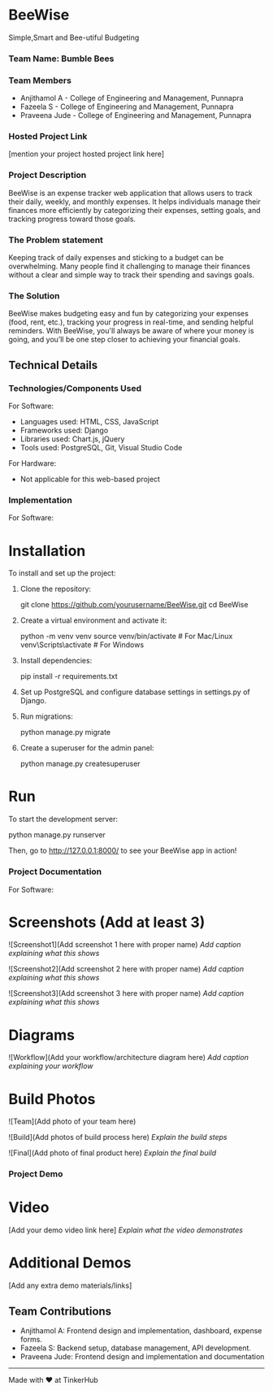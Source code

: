 # BeeWise
Simple,Smart and Bee-utiful Budgeting


### Team Name: Bumble Bees


### Team Members
- Anjithamol A - College of Engineering and Management, Punnapra
- Fazeela S - College of Engineering and Management, Punnapra
- Praveena Jude - College of Engineering and Management, Punnapra

### Hosted Project Link
[mention your project hosted project link here]

### Project Description
BeeWise is an expense tracker web application that allows users to track their daily, weekly, and monthly expenses. It helps individuals manage their finances more efficiently by categorizing their expenses, setting goals, and tracking progress toward those goals.

### The Problem statement
Keeping track of daily expenses and sticking to a budget can be overwhelming. Many people find it challenging to manage their finances without a clear and simple way to track their spending and savings goals.

### The Solution
BeeWise makes budgeting easy and fun by categorizing your expenses (food, rent, etc.), tracking your progress in real-time, and sending helpful reminders. With BeeWise, you'll always be aware of where your money is going, and you’ll be one step closer to achieving your financial goals.

## Technical Details
### Technologies/Components Used
For Software:
- Languages used: HTML, CSS, JavaScript
- Frameworks used: Django
- Libraries used: Chart.js, jQuery
- Tools used: PostgreSQL, Git, Visual Studio Code

For Hardware:
- Not applicable for this web-based project

### Implementation
For Software:
# Installation
To install and set up the project:
1. Clone the repository:

   git clone https://github.com/yourusername/BeeWise.git
   cd BeeWise

2. Create a virtual environment and activate it:

   python -m venv venv
   source venv/bin/activate  # For Mac/Linux
   venv\Scripts\activate  # For Windows

5. Install dependencies:

   pip install -r requirements.txt

7. Set up PostgreSQL and configure database settings in settings.py of Django.

8. Run migrations:

   python manage.py migrate

10. Create a superuser for the admin panel:

    python manage.py createsuperuser



# Run
To start the development server:

python manage.py runserver

Then, go to http://127.0.0.1:8000/ to see your BeeWise app in action!


### Project Documentation
For Software:

# Screenshots (Add at least 3)
![Screenshot1](Add screenshot 1 here with proper name)
*Add caption explaining what this shows*

![Screenshot2](Add screenshot 2 here with proper name)
*Add caption explaining what this shows*

![Screenshot3](Add screenshot 3 here with proper name)
*Add caption explaining what this shows*

# Diagrams
![Workflow](Add your workflow/architecture diagram here)
*Add caption explaining your workflow*


# Build Photos
![Team](Add photo of your team here)


![Build](Add photos of build process here)
*Explain the build steps*

![Final](Add photo of final product here)
*Explain the final build*

### Project Demo
# Video
[Add your demo video link here]
*Explain what the video demonstrates*

# Additional Demos
[Add any extra demo materials/links]

## Team Contributions
- Anjithamol A: Frontend design and implementation, dashboard, expense forms.
- Fazeela S: Backend setup, database management, API development.
- Praveena Jude: Frontend design and implementation and documentation

---
Made with ❤️ at TinkerHub
